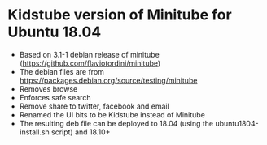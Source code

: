 # Kidstube version of Minitube for Ubuntu 18.04

* Based on 3.1-1 debian release of minitube (https://github.com/flaviotordini/minitube)
* The debian files are from https://packages.debian.org/source/testing/minitube
* Removes browse
* Enforces safe search
* Remove share to twitter, facebook and email
* Renamed the UI bits to be Kidstube instead of Minitube
* The resulting deb file can be deployed to 18.04 (using the ubuntu1804-install.sh script) and 18.10+

